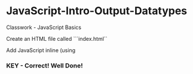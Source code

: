 # JavaScript-Intro-Output-Datatypes
Classwork - JavaScript Basics

Create an HTML file called ```index.html`` 

Add JavaScript inline (using <script> tags) that does the following:

* Defines a string variable called ```name``` and assign it your name

* Defines a numeric variable called ```age``` that contains your age

* Write the code to log ```My name is YOURNAME and I am YOURAGE``` in the developer console<!

<DOCTYPE html>
<html lang="en">
<head>
    <meta charset="UTF-8">
    <title>Java Script Basic</title>

</head>
<body>

<h1></h1>

<script>
    var name="Ricardo";
    var age= 31;
    console.log("My name is " +name + " and I am " +  age );
</script>
</body>
</html>

### KEY - Correct! Well Done!